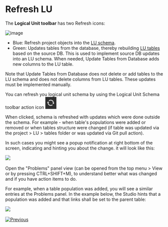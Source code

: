 # Refresh LU

<studio>

The **Logical Unit toolbar** has two Refresh icons:

![image](images/03_18_01_toolbar.png)

* Blue: Refresh project objects into the [LU schema](/articles/03_logical_units/03_LU_schema_window.md). 
* Green: Updates tables from the database, thereby rebuilding [LU tables](/articles/06_LU_tables/01_LU_tables_overview.md) based on the source DB. This is used to implement source DB updates into an LU schema. When needed, Update Tables from Database adds new columns to the LU table. 

Note that Update Tables from Database does not delete or add tables to the LU schema and does not delete columns from LU tables. These updates must be implemented  manually. 

</studio>

<web>

You can refresh you logical unit schema by using the Logical Unit Schema toolbar action icon <img src="images/web/schema_refresh.png" style="zoom:80%;" />



When clicked, schema is refreshed with updates which were done outside the schema. For example - when table's populations were added or removed or when tables structure were changed (if table was updated via the project > LU > tables folder or was updated via Git pull action).

In such cases you might see a popup notification at right bottom of the screen, indicating and hinting you about the change. it will look like this:

![](C:/K2View/K2View-Academy-7.0/articles/03_logical_units/images/web/11_delete_refresh_toaster.png)

Open the "Problems" panel view (can be opened from the top menu > View  or by pressing CTRL+SHIFT+M), to understand better what was changed and if you have action items to do.

For example, when a table population was added, you will see a similar entries at the Problems panel. In the example below, the Studio hints that a population was added and that links shall be set to the parent table:



![](C:/K2View/K2View-Academy-7.0/articles/03_logical_units/images/web/18_refresh_problems_panel.png)

</web>

[![Previous](/articles/images/Previous.png)](/articles/03_logical_units/17_LU_schema_change_root_table.md)

